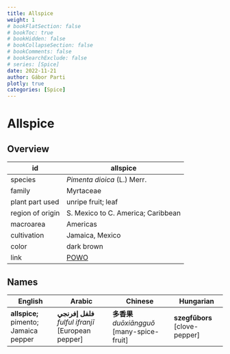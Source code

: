 ```yaml
---
title: Allspice
weight: 1
# bookFlatSection: false
# bookToc: true
# bookHidden: false
# bookCollapseSection: false
# bookComments: false
# bookSearchExclude: false
# series: [Spice]
date: 2022-11-21
author: Gábor Parti
plotly: true
categories: [Spice]
---
```


# Allspice

## Overview

|       id       |                      allspice                     |
|----------------|---------------------------------------------------|
|     species    |            *Pimenta dioica* (L.) Merr.            |
|     family     |                     Myrtaceae                     |
| plant part used|                 unripe fruit; leaf                |
|region of origin|         S. Mexico to C. America; Caribbean        |
|    macroarea   |                      Americas                     |
|   cultivation  |                  Jamaica, Mexico                  |
|      color     |                     dark brown                    |
|      link      |[POWO](https://powo.science.kew.org/taxon/196799-2)|

 ## Names
|               English               |                      Arabic                      |                 Chinese                |          Hungarian          |
|-------------------------------------|--------------------------------------------------|----------------------------------------|-----------------------------|
|**allspice;** pimento; Jamaica pepper|**فلفل إفرنجي** *fulful ifranjī* [European pepper]|**多香果** *duōxiāngguǒ* [many-spice-fruit]|**szegfűbors** [clove-pepper]|